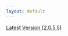 ```yaml
---
layout: default
---
```


[Latest Version (2.0.5.5)](https://www.dropbox.com/s/inn17ixizr7g0n3/mario2-1.10.2-2.0.5.5.jar?dl=1)